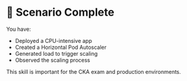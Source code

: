 # 🎉 Scenario Complete

You have:
- Deployed a CPU-intensive app
- Created a Horizontal Pod Autoscaler
- Generated load to trigger scaling
- Observed the scaling process

This skill is important for the CKA exam and production environments.
